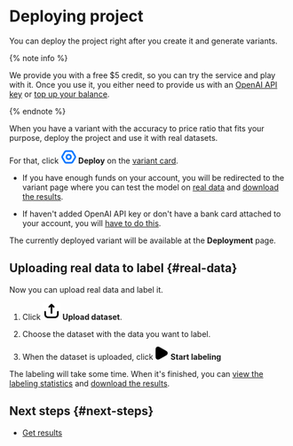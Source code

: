 # Deploying project

You can deploy the project right after you create it and generate variants.

{% note info %}

We provide you with a free $5 credit, so you can try the service and play with it. Once you use it, you either need to provide us with an [OpenAI API key](funds.md#openai-key) or [top up your balance](funds.md#bank-card).

{% endnote %}

When you have a variant with the accuracy to price ratio that fits your purpose, deploy the project and use it with real datasets.

For that, click **![Deploy](_images/deploy.svg) Deploy** on the [variant card](variants.md).

- If you have enough funds on your account, you will be redirected to the variant page where you can test the model on [real data](#real-data) and [download the results](results.md).

- If haven't added OpenAI API key or don't have a bank card attached to your account, you will [have to do this](funds.md).

The currently deployed variant will be available at the **Deployment** page.

## Uploading real data to label {#real-data}

Now you can upload real data and label it.

1. Click **![Upload dataset](_images/upload-dataset.svg) Upload dataset**.

1. Choose the dataset with the data you want to label.

1. When the dataset is uploaded, click **![Start labeling](_images/start-labeling.svg) Start labeling**

The labeling will take some time. When it's finished, you can [view the labeling statistics](results.md#statistics) and [download the results](results.md#get-results).

## Next steps {#next-steps}

- [Get results](results.md)
